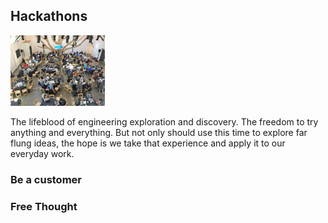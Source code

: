 ## Hackathons

<img src=rsrcs/hackathon.jpg width=30% height=30%>

The lifeblood of engineering exploration and discovery.  The freedom to try anything and everything.  But not only should use this time to explore far flung ideas, the hope is we take that experience and apply it to our everyday work.

### Be a customer

### Free Thought
